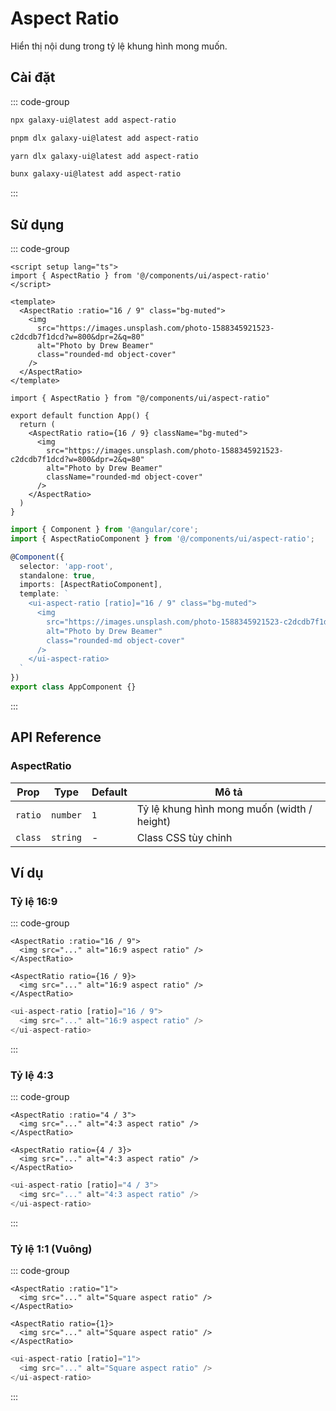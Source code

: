 # Aspect Ratio

Hiển thị nội dung trong tỷ lệ khung hình mong muốn.

<ComponentPreview name="AspectRatioDemo">
  <template #preview>
    <DemoContainer>
      <AspectRatioDemo />
    </DemoContainer>
  </template>
  <template #code>

::: code-group

```vue [Vue]
<script setup lang="ts">
import { AspectRatio } from '@/components/ui/aspect-ratio'
</script>

<template>
  <AspectRatio :ratio="16 / 9">
    <img src="..." alt="Image" />
  </AspectRatio>
</template>
```

```tsx [React]
import { AspectRatio } from "@/components/ui/aspect-ratio"

export default function App() {
  return (
    <AspectRatio ratio={16 / 9}>
      <img src="..." alt="Image" />
    </AspectRatio>
  )
}
```

```typescript [Angular]
import { Component } from '@angular/core';
import { AspectRatioComponent } from '@/components/ui/aspect-ratio';

@Component({
  selector: 'app-root',
  standalone: true,
  imports: [AspectRatioComponent],
  template: `
    <ui-aspect-ratio [ratio]="16 / 9">
      <img src="..." alt="Image" />
    </ui-aspect-ratio>
  `
})
export class AppComponent {}
```

:::

  </template>
</ComponentPreview>

## Cài đặt

::: code-group

```bash [npm]
npx galaxy-ui@latest add aspect-ratio
```

```bash [pnpm]
pnpm dlx galaxy-ui@latest add aspect-ratio
```

```bash [yarn]
yarn dlx galaxy-ui@latest add aspect-ratio
```

```bash [bun]
bunx galaxy-ui@latest add aspect-ratio
```

:::

## Sử dụng

::: code-group

```vue [Vue]
<script setup lang="ts">
import { AspectRatio } from '@/components/ui/aspect-ratio'
</script>

<template>
  <AspectRatio :ratio="16 / 9" class="bg-muted">
    <img
      src="https://images.unsplash.com/photo-1588345921523-c2dcdb7f1dcd?w=800&dpr=2&q=80"
      alt="Photo by Drew Beamer"
      class="rounded-md object-cover"
    />
  </AspectRatio>
</template>
```

```tsx [React]
import { AspectRatio } from "@/components/ui/aspect-ratio"

export default function App() {
  return (
    <AspectRatio ratio={16 / 9} className="bg-muted">
      <img
        src="https://images.unsplash.com/photo-1588345921523-c2dcdb7f1dcd?w=800&dpr=2&q=80"
        alt="Photo by Drew Beamer"
        className="rounded-md object-cover"
      />
    </AspectRatio>
  )
}
```

```typescript [Angular]
import { Component } from '@angular/core';
import { AspectRatioComponent } from '@/components/ui/aspect-ratio';

@Component({
  selector: 'app-root',
  standalone: true,
  imports: [AspectRatioComponent],
  template: `
    <ui-aspect-ratio [ratio]="16 / 9" class="bg-muted">
      <img
        src="https://images.unsplash.com/photo-1588345921523-c2dcdb7f1dcd?w=800&dpr=2&q=80"
        alt="Photo by Drew Beamer"
        class="rounded-md object-cover"
      />
    </ui-aspect-ratio>
  `
})
export class AppComponent {}
```

:::

## API Reference

### AspectRatio

| Prop | Type | Default | Mô tả |
| --- | --- | --- | --- |
| `ratio` | `number` | `1` | Tỷ lệ khung hình mong muốn (width / height) |
| `class` | `string` | - | Class CSS tùy chỉnh |

## Ví dụ

### Tỷ lệ 16:9

::: code-group

```vue [Vue]
<AspectRatio :ratio="16 / 9">
  <img src="..." alt="16:9 aspect ratio" />
</AspectRatio>
```

```tsx [React]
<AspectRatio ratio={16 / 9}>
  <img src="..." alt="16:9 aspect ratio" />
</AspectRatio>
```

```typescript [Angular]
<ui-aspect-ratio [ratio]="16 / 9">
  <img src="..." alt="16:9 aspect ratio" />
</ui-aspect-ratio>
```

:::

### Tỷ lệ 4:3

::: code-group

```vue [Vue]
<AspectRatio :ratio="4 / 3">
  <img src="..." alt="4:3 aspect ratio" />
</AspectRatio>
```

```tsx [React]
<AspectRatio ratio={4 / 3}>
  <img src="..." alt="4:3 aspect ratio" />
</AspectRatio>
```

```typescript [Angular]
<ui-aspect-ratio [ratio]="4 / 3">
  <img src="..." alt="4:3 aspect ratio" />
</ui-aspect-ratio>
```

:::

### Tỷ lệ 1:1 (Vuông)

::: code-group

```vue [Vue]
<AspectRatio :ratio="1">
  <img src="..." alt="Square aspect ratio" />
</AspectRatio>
```

```tsx [React]
<AspectRatio ratio={1}>
  <img src="..." alt="Square aspect ratio" />
</AspectRatio>
```

```typescript [Angular]
<ui-aspect-ratio [ratio]="1">
  <img src="..." alt="Square aspect ratio" />
</ui-aspect-ratio>
```

:::
